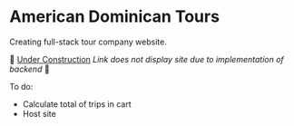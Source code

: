 # American Dominican Tours

Creating full-stack tour company website.

🚧 [Under Construction](https://wsvoboda.github.io/ADTours/) _Link does not display site due to implementation of backend_ 🚧

To do:

- Calculate total of trips in cart
- Host site

